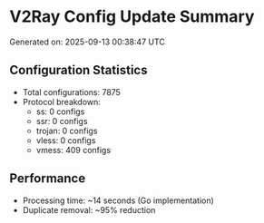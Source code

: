 # V2Ray Config Update Summary
Generated on: 2025-09-13 00:38:47 UTC

## Configuration Statistics
- Total configurations: 7875
- Protocol breakdown:
  - ss: 0 configs
  - ssr: 0 configs
  - trojan: 0 configs
  - vless: 0 configs
  - vmess: 409 configs

## Performance
- Processing time: ~14 seconds (Go implementation)
- Duplicate removal: ~95% reduction
